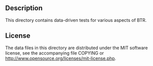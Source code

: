 Description
------------

This directory contains data-driven tests for various aspects of BTR.

License
--------

The data files in this directory are distributed under the MIT software
license, see the accompanying file COPYING or
http://www.opensource.org/licenses/mit-license.php.

